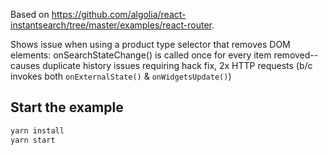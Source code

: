 Based on
<https://github.com/algolia/react-instantsearch/tree/master/examples/react-router>.

Shows issue when using a product type selector that removes DOM elements:
onSearchStateChange() is called once for every item removed--causes duplicate
history issues requiring hack fix, 2x HTTP requests (b/c invokes both
`onExternalState()` & `onWidgetsUpdate()`)

## Start the example

```sh
yarn install
yarn start
```

